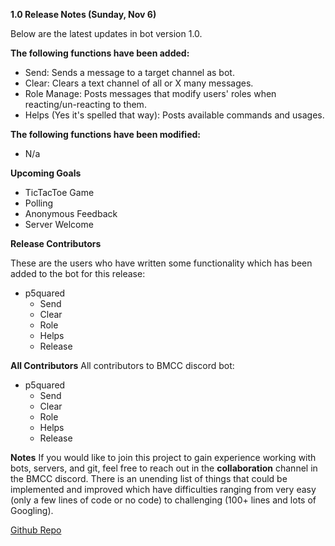 **1.0 Release Notes (Sunday, Nov 6)**

Below are the latest updates in bot version 1.0.


**The following functions have been added:**
* Send: Sends a message to a target channel as bot.
* Clear: Clears a text channel of all or X many messages.
* Role Manage: Posts messages that modify users' roles when reacting/un-reacting to them.
* Helps (Yes it's spelled that way): Posts available commands and usages.


**The following functions have been modified:**

* N/a

**Upcoming Goals**
* TicTacToe Game
* Polling
* Anonymous Feedback
* Server Welcome

**Release Contributors**

These are the users who have written some functionality which has been added to the bot for this release:
* p5quared
  * Send
  * Clear
  * Role
  * Helps
  * Release

**All Contributors**
All contributors to BMCC discord bot:
* p5quared
	* Send
	* Clear
	* Role
	* Helps
    * Release

**Notes**
If you would like to join this project to gain experience working with bots, servers, and git, feel free to reach out in the **collaboration** channel in the BMCC discord.
There is an unending list of things that could be implemented and improved which have difficulties ranging from very easy (only a few lines of code or no code)
to challenging (100+ lines and lots of Googling).

[Github Repo](https://github.com/p5quared/discord-bot/tree/bmcc-release)